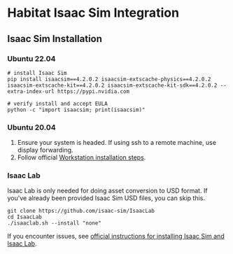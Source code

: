 

# Habitat Isaac Sim Integration

## Isaac Sim Installation

### Ubuntu 22.04
```
# install Isaac Sim
pip install isaacsim==4.2.0.2 isaacsim-extscache-physics==4.2.0.2 isaacsim-extscache-kit==4.2.0.2 isaacsim-extscache-kit-sdk==4.2.0.2 --extra-index-url https://pypi.nvidia.com

# verify install and accept EULA
python -c "import isaacsim; print(isaacsim)"
```

### Ubuntu 20.04

1. Ensure your system is headed. If using ssh to a remote machine, use display forwarding.
2. Follow official [Workstation installation steps](https://docs.omniverse.nvidia.com/isaacsim/latest/installation/install_workstation.html).


### Isaac Lab
Isaac Lab is only needed for doing asset conversion to USD format. If you've already been provided Isaac Sim USD files, you can skip this.

```
git clone https://github.com/isaac-sim/IsaacLab
cd IsaacLab
./isaaclab.sh --install "none"
```

If you encounter issues, see [official instructions for installing Isaac Sim and Isaac Lab](https://isaac-sim.github.io/IsaacLab/main/source/setup/installation/pip_installation.html#installing-isaac-lab).  

